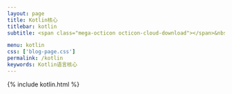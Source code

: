 ```yaml
---
layout: page
title: Kotlin核心
titlebar: kotlin
subtitle: <span class="mega-octicon octicon-cloud-download"></span>&nbsp;&nbsp;

menu: kotlin
css: ['blog-page.css']
permalink: /kotlin
keywords: Kotlin语言核心
---
```


{% include kotlin.html %}
